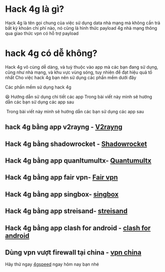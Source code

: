 # Hack 4g là gì?
Hack 4g là tên gọi chung của việc sử dụng data nhà mạng mà không cần trả bất kỳ khoản chi phí nào, nó cũng là hình thức payload 4g nhà mạng thông qua giao thức vpn có hỗ trợ payload
# hack 4g có dễ không?
Hack 4g vô cùng dễ dàng, và tuỳ thuộc vào app mà các bạn đang sử dụng, cũng như nhà mạng, và khu vực vùng sóng, tuy nhiên để đạt hiệu quả tố nhất
Cho việc hack 4g bạn nên sử dụng các phần mềm dưới đây

Các phần mềm sử dụng hack 4g

😆
Hướng dẫn sử dụng chi tiết các app
Trong bài viết này mình sẽ hướng dẫn các bạn sử dụng các app sau

​​
Trong bài viết này mình sẽ hướng dẫn các bạn sử dụng các app sau

## hack 4g bằng app v2rayng - [V2rayng](https://docs.4gspeed.me/overview/huong-dan-su-dung-thiet-bi-android)
## Hack 4g bằng shadowrocket - [Shadowrocket](https://docs.4gspeed.me/overview/huong-dan-su-dung-thiet-bi-ios)
## Hack 4g bằng app quanltumultx- [Quantumultx](https://docs.4gspeed.me/overview/huong-dan-su-dung-thiet-bi-ios)
## Hack 4g bằng app fair vpn- [Fair vpn](https://docs.4gspeed.me/overview/huong-dan-su-dung-thiet-bi-ios)
## Hack 4g bằng app singbox- [singbox](https://docs.4gspeed.me/overview/huong-dan-su-dung-thiet-bi-ios)
## Hack 4g bằng app streisand- [streisand](https://docs.4gspeed.me/overview/huong-dan-su-dung-thiet-bi-ios)
## Hack 4g bằng app clash for android - [clash for android](https://docs.4gspeed.me/overview/huong-dan-su-dung-thiet-bi-android)
## Dùng vpn vượt firewall tại china - [vpn china](https://docs.4gspeed.me/overview/huong-dan-su-dung-thiet-bi-ios)


Hãy thử ngay [4gspeed](https://4gspeed.me) ngay hôm nay bạn nhé
